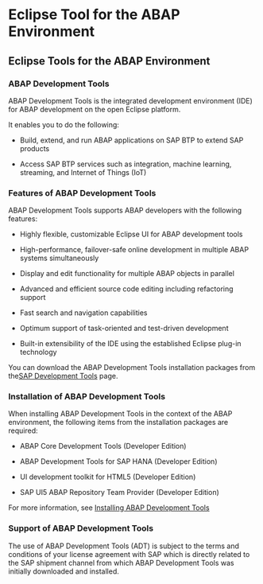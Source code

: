 <!-- loio54dd7126d5b74efeb7a21f6b0bfe5f1a -->

# Eclipse Tool for the ABAP Environment



<a name="loio54dd7126d5b74efeb7a21f6b0bfe5f1a__section_s2q_4yv_jgb"/>

## Eclipse Tools for the ABAP Environment



### ABAP Development Tools

ABAP Development Tools is the integrated development environment \(IDE\) for ABAP development on the open Eclipse platform.

It enables you to do the following:

-   Build, extend, and run ABAP applications on SAP BTP to extend SAP products

-   Access SAP BTP services such as integration, machine learning, streaming, and Internet of Things \(IoT\)




### Features of ABAP Development Tools

ABAP Development Tools supports ABAP developers with the following features:

-   Highly flexible, customizable Eclipse UI for ABAP development tools

-   High-performance, failover-safe online development in multiple ABAP systems simultaneously

-   Display and edit functionality for multiple ABAP objects in parallel

-   Advanced and efficient source code editing including refactoring support

-   Fast search and navigation capabilities

-   Optimum support of task-oriented and test-driven development

-   Built-in extensibility of the IDE using the established Eclipse plug-in technology


You can download the ABAP Development Tools installation packages from the[SAP Development Tools](https://tools.hana.ondemand.com/#abap) page.



### Installation of ABAP Development Tools

When installing ABAP Development Tools in the context of the ABAP environment, the following items from the installation packages are required:

-   ABAP Core Development Tools \(Developer Edition\)

-   ABAP Development Tools for SAP HANA \(Developer Edition\)

-   UI development toolkit for HTML5 \(Developer Edition\)

-   SAP UI5 ABAP Repository Team Provider \(Developer Edition\)


For more information, see [Installing ABAP Development Tools](https://help.sap.com/doc/2e9cf4a457d84c7a81f33d8c3fdd9694/LATEST/en-US/inst_guide_abap_development_tools.pdf)



### Support of ABAP Development Tools

The use of ABAP Development Tools \(ADT\) is subject to the terms and conditions of your license agreement with SAP which is directly related to the SAP shipment channel from which ABAP Development Tools was initially downloaded and installed.

